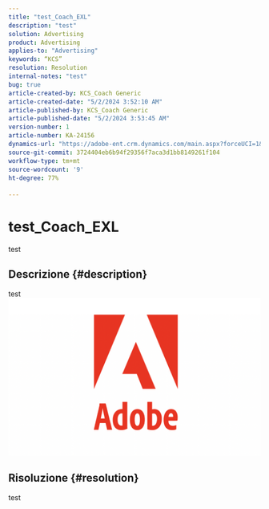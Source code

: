 ```yaml
---
title: "test_Coach_EXL"
description: "test"
solution: Advertising
product: Advertising
applies-to: "Advertising"
keywords: “KCS”
resolution: Resolution
internal-notes: "test"
bug: true
article-created-by: KCS_Coach Generic
article-created-date: "5/2/2024 3:52:10 AM"
article-published-by: KCS_Coach Generic
article-published-date: "5/2/2024 3:53:45 AM"
version-number: 1
article-number: KA-24156
dynamics-url: "https://adobe-ent.crm.dynamics.com/main.aspx?forceUCI=1&pagetype=entityrecord&etn=knowledgearticle&id=7657b752-3708-ef11-9f89-000d3a345e57"
source-git-commit: 3724404eb6b94f29356f7aca3d1bb8149261f104
workflow-type: tm+mt
source-wordcount: '9'
ht-degree: 77%

---
```


# test_Coach_EXL


test

## Descrizione {#description}

test![](assets/___a451658a-3708-ef11-9f89-000d3a345e57___.png)

## Risoluzione {#resolution}


test
